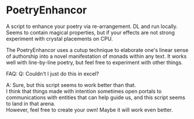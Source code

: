 # PoetryEnhancor
A script to enhance your poetry via re-arrangement.  DL and run locally. Seems to contain magical properties, but if your effects are not strong experiment with crystal placements on CPU.

The PoetryEnhancor uses a cutup technique to elaborate one's linear sense of authorship into a novel manifestation of monads within any text.  It works well with line-by-line poetry, but feel free to experiment with other things.

FAQ:
Q: Couldn't I just do this in excel?

A: Sure, but this script seems to work better than that.  
I think that things made with intention sometimes open portals to communications with entities that can help guide us, 
and this script seems to land in that arena.  
However, feel free to create your own!  Maybe it will work even better.
